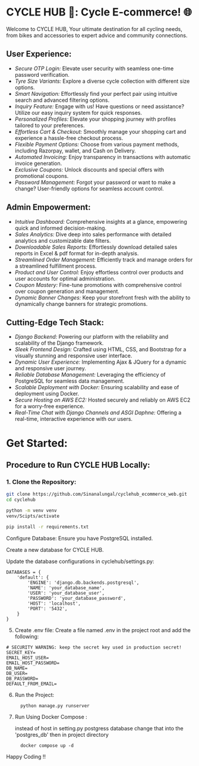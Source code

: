 # CYCLE HUB 🚀: Cycle E-commerce! 🌐

Welcome to CYCLE HUB,  Your ultimate destination for all cycling needs, from bikes and accessories to expert advice and community connections.

## User Experience:

- *Secure OTP Login:* Elevate user security with seamless one-time password verification.
- *Tyre Size Variants:* Explore a diverse cycle collection with different size options.
- *Smart Navigation:* Effortlessly find your perfect pair using intuitive search and advanced filtering options.
- *Inquiry Feature:* Engage with us! Have questions or need assistance? Utilize our easy inquiry system for quick responses.
- *Personalized Profiles:* Elevate your shopping journey with profiles tailored to your preferences.
- *Effortless Cart & Checkout:* Smoothly manage your shopping cart and experience a hassle-free checkout process.
- *Flexible Payment Options:* Choose from various payment methods, including Razorpay, wallet, and Cash on Delivery.
- *Automated Invoicing:* Enjoy transparency in transactions with automatic invoice generation.
- *Exclusive Coupons:* Unlock discounts and special offers with promotional coupons.
- *Password Management:* Forgot your password or want to make a change? User-friendly options for seamless account control.

## Admin Empowerment:

- *Intuitive Dashboard:* Comprehensive insights at a glance, empowering quick and informed decision-making.
- *Sales Analytics:* Dive deep into sales performance with detailed analytics and customizable date filters.
- *Downloadable Sales Reports:* Effortlessly download detailed sales reports in Excel & pdf format for in-depth analysis.
- *Streamlined Order Management:* Efficiently track and manage orders for a streamlined fulfillment process.
- *Product and User Control:* Enjoy effortless control over products and user accounts for optimal administration.
- *Coupon Mastery:* Fine-tune promotions with comprehensive control over coupon generation and management.
- *Dynamic Banner Changes:* Keep your storefront fresh with the ability to dynamically change banners for strategic promotions.


## Cutting-Edge Tech Stack:

- *Django Backend:* Powering our platform with the reliability and scalability of the Django framework.
- *Sleek Frontend Design:* Crafted using HTML, CSS, and Bootstrap for a visually stunning and responsive user interface.
- *Dynamic User Experience:* Implementing Ajax & JQuery for a dynamic and responsive user journey.
- *Reliable Database Management:* Leveraging the efficiency of PostgreSQL for seamless data management.
- *Scalable Deployment with Docker:* Ensuring scalability and ease of deployment using Docker.
- *Secure Hosting on AWS EC2:* Hosted securely and reliably on AWS EC2 for a worry-free experience.
- *Real-Time Chat with Django Channels and ASGI Daphne:* Offering a real-time, interactive experience with our users.



# Get Started:

## Procedure to Run CYCLE HUB Locally:

### 1. Clone the Repository:

```bash
git clone https://github.com/Sinanalungal/cyclehub_ecommerce_web.git
cd cyclehub

python -m venv venv
venv/Scipts/activate

pip install -r requirements.txt

```
Configure Database:
Ensure you have PostgreSQL installed.

Create a new database for CYCLE HUB.

Update the database configurations in cyclehub/settings.py:
```
DATABASES = {
    'default': {
        'ENGINE': 'django.db.backends.postgresql',
        'NAME': 'your_database_name',
        'USER': 'your_database_user',
        'PASSWORD': 'your_database_password',
        'HOST': 'localhost',
        'PORT': '5432',
    }
}
```
5. Create .env file:
Create a file named .env in the project root and add the following:
```
# SECURITY WARNING: keep the secret key used in production secret!
SECRET_KEY=
EMAIL_HOST_USER=
EMAIL_HOST_PASSWORD=
DB_NAME=
DB_USER=
DB_PASSWORD=
DEFAULT_FROM_EMAIL=
```
6. Run the Project:
    ```
      python manage.py runserver
    ```
7. Run Using Docker Compose :

    instead of host in setting.py postgress database change that into the 'postgres_db'
   then in project directory
   ```
     docker compose up -d
   ```

Happy Coding !!
